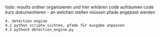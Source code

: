 todo: results ordner organisieren und hier erklären
    code aufräumen
    code kurz dokumentieren - an welchen stellen müssen pfade angepast werden




    4. detection engine
    4.1 python scripte sichten, pfade für ausgabe anpassen
    4.2 python3 detection_engine.py
